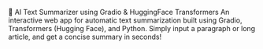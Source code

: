 📝 AI Text Summarizer using Gradio & HuggingFace Transformers
An interactive web app for automatic text summarization built using Gradio, Transformers (Hugging Face), and Python. Simply input a paragraph or long article, and get a concise summary in seconds!
